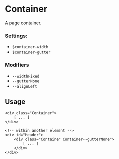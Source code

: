 Container
=========

A page container.

### Settings:

- `$container-width`
- `$container-gutter`

### Modifiers

- `--widthFixed`
- `--gutterNone`
- `--alignLeft`


Usage
-----

    <div class="Container">
        [ ... ]
    </div>

    <!-- within another element -->
    <div id="Header">
        <div class="Container Container--gutterNone">
            [ ... ]
        </div>
    </div>

